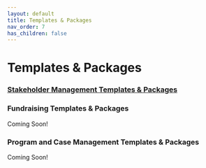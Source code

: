 ```yaml
---
layout: default
title: Templates & Packages
nav_order: 7
has_children: false
---
```


# Templates & Packages

### [Stakeholder Management Templates & Packages](https://sfdo-community-sprints.github.io/npc-best-practices/stakeholder-management/templates_and_packages/)

### Fundraising Templates & Packages
Coming Soon!

### Program and Case Management Templates & Packages
Coming Soon!

